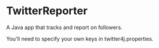 # TwitterReporter
A Java app that tracks and report on followers.

You'll need to specify your own keys in twitter4j.properties.
